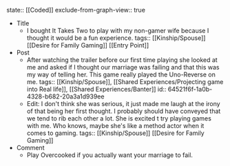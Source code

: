 state:: [[Coded]]
exclude-from-graph-view:: true

- Title
  - I bought It Takes Two to play with my non-gamer wife because I thought it would be a fun experience.
    tags:: [[Kinship/Spouse]] [[Desire for Family Gaming]] [[Entry Point]]
- Post
  - After watching the trailer before our first time playing she looked at me and asked if I thought our marriage was failing and that this was my way of telling her. This game really played the Uno-Reverse on me.
    tags:: [[Kinship/Spouse]], [[Shared Experiences/Projecting game into Real life]], [[Shared Experiences/Banter]]
    id:: 64521f6f-1a0b-4328-b682-20a3a1d939ee
  - Edit: I don't think she was serious, it just made me laugh at the irony of that being her first thought. I probably should have conveyed that we tend to rib each other a lot. She is excited t try playing games with me. Who knows, maybe she's like a method actor when it comes to gaming.
    tags:: [[Kinship/Spouse]] [[Desire for Family Gaming]]
- Comment
  - Play Overcooked if you actually want your marriage to fail.
